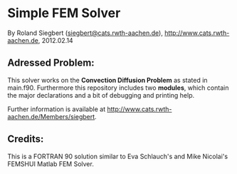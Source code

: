 Simple FEM Solver
=================

By Roland Siegbert (siegbert@cats.rwth-aachen.de), http://www.cats.rwth-aachen.de, 2012.02.14 

Adressed Problem:
-----------------
This solver works on the **Convection Diffusion Problem** as stated in main.f90. Furthermore this repository includes two **modules**, which contain the major declarations and a bit of debugging and printing help.

Further information is available at http://www.cats.rwth-aachen.de/Members/siegbert.

Credits:
--------
This is a FORTRAN 90 solution similar to Eva Schlauch's and Mike Nicolai's FEMSHUI Matlab FEM Solver.
